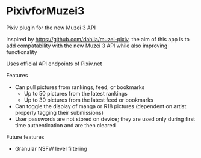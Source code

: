 # PixivforMuzei3
Pixiv plugin for the new Muzei 3 API

Inspired by https://github.com/dahlia/muzei-pixiv, the aim of this app is to  add compatability with the new Muzei 3 API while also improving functionality

Uses official API endpoints of Pixiv.net

Features
  - Can pull pictures from rankings, feed, or bookmarks
    - Up to 50 pictures from the latest rankings
    - Up to 30 pictures from the latest feed or bookmarks
  - Can toggle the display of manga or R18 pictures (dependent on artist properly tagging their submissions)
  - User passwords are not stored on device; they are used only during first time authentication and are then cleared

Future features
  - Granular NSFW level filtering
